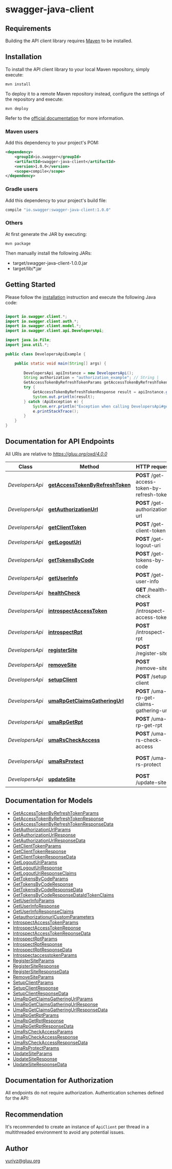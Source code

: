 # swagger-java-client

## Requirements

Building the API client library requires [Maven](https://maven.apache.org/) to be installed.

## Installation

To install the API client library to your local Maven repository, simply execute:

```shell
mvn install
```

To deploy it to a remote Maven repository instead, configure the settings of the repository and execute:

```shell
mvn deploy
```

Refer to the [official documentation](https://maven.apache.org/plugins/maven-deploy-plugin/usage.html) for more information.

### Maven users

Add this dependency to your project's POM:

```xml
<dependency>
    <groupId>io.swagger</groupId>
    <artifactId>swagger-java-client</artifactId>
    <version>1.0.0</version>
    <scope>compile</scope>
</dependency>
```

### Gradle users

Add this dependency to your project's build file:

```groovy
compile "io.swagger:swagger-java-client:1.0.0"
```

### Others

At first generate the JAR by executing:

    mvn package

Then manually install the following JARs:

* target/swagger-java-client-1.0.0.jar
* target/lib/*.jar

## Getting Started

Please follow the [installation](#installation) instruction and execute the following Java code:

```java

import io.swagger.client.*;
import io.swagger.client.auth.*;
import io.swagger.client.model.*;
import io.swagger.client.api.DevelopersApi;

import java.io.File;
import java.util.*;

public class DevelopersApiExample {

    public static void main(String[] args) {
        
        DevelopersApi apiInstance = new DevelopersApi();
        String authorization = "authorization_example"; // String | 
        GetAccessTokenByRefreshTokenParams getAccessTokenByRefreshTokenParams = new GetAccessTokenByRefreshTokenParams(); // GetAccessTokenByRefreshTokenParams | 
        try {
            GetAccessTokenByRefreshTokenResponse result = apiInstance.getAccessTokenByRefreshToken(authorization, getAccessTokenByRefreshTokenParams);
            System.out.println(result);
        } catch (ApiException e) {
            System.err.println("Exception when calling DevelopersApi#getAccessTokenByRefreshToken");
            e.printStackTrace();
        }
    }
}

```

## Documentation for API Endpoints

All URIs are relative to *https://gluu.org/oxd/4.0.0*

Class | Method | HTTP request | Description
------------ | ------------- | ------------- | -------------
*DevelopersApi* | [**getAccessTokenByRefreshToken**](docs/DevelopersApi.md#getAccessTokenByRefreshToken) | **POST** /get-access-token-by-refresh-token | Get Access Token By Refresh Token
*DevelopersApi* | [**getAuthorizationUrl**](docs/DevelopersApi.md#getAuthorizationUrl) | **POST** /get-authorization-url | Get Authorization Url
*DevelopersApi* | [**getClientToken**](docs/DevelopersApi.md#getClientToken) | **POST** /get-client-token | Get Client Token
*DevelopersApi* | [**getLogoutUri**](docs/DevelopersApi.md#getLogoutUri) | **POST** /get-logout-uri | Get Logout URL
*DevelopersApi* | [**getTokensByCode**](docs/DevelopersApi.md#getTokensByCode) | **POST** /get-tokens-by-code | Get Tokens By Code
*DevelopersApi* | [**getUserInfo**](docs/DevelopersApi.md#getUserInfo) | **POST** /get-user-info | Get User Info
*DevelopersApi* | [**healthCheck**](docs/DevelopersApi.md#healthCheck) | **GET** /health-check | Health Check
*DevelopersApi* | [**introspectAccessToken**](docs/DevelopersApi.md#introspectAccessToken) | **POST** /introspect-access-token | Introspect Access Token
*DevelopersApi* | [**introspectRpt**](docs/DevelopersApi.md#introspectRpt) | **POST** /introspect-rpt | Introspect RPT
*DevelopersApi* | [**registerSite**](docs/DevelopersApi.md#registerSite) | **POST** /register-site | Register Site
*DevelopersApi* | [**removeSite**](docs/DevelopersApi.md#removeSite) | **POST** /remove-site | Remove Site
*DevelopersApi* | [**setupClient**](docs/DevelopersApi.md#setupClient) | **POST** /setup-client | Setup Client
*DevelopersApi* | [**umaRpGetClaimsGatheringUrl**](docs/DevelopersApi.md#umaRpGetClaimsGatheringUrl) | **POST** /uma-rp-get-claims-gathering-url | UMA RP Get Claims Gathering URL
*DevelopersApi* | [**umaRpGetRpt**](docs/DevelopersApi.md#umaRpGetRpt) | **POST** /uma-rp-get-rpt | UMA RP Get RPT
*DevelopersApi* | [**umaRsCheckAccess**](docs/DevelopersApi.md#umaRsCheckAccess) | **POST** /uma-rs-check-access | UMA RS Check Access
*DevelopersApi* | [**umaRsProtect**](docs/DevelopersApi.md#umaRsProtect) | **POST** /uma-rs-protect | UMA RS Protect Resources
*DevelopersApi* | [**updateSite**](docs/DevelopersApi.md#updateSite) | **POST** /update-site | Update Site


## Documentation for Models

 - [GetAccessTokenByRefreshTokenParams](docs/GetAccessTokenByRefreshTokenParams.md)
 - [GetAccessTokenByRefreshTokenResponse](docs/GetAccessTokenByRefreshTokenResponse.md)
 - [GetAccessTokenByRefreshTokenResponseData](docs/GetAccessTokenByRefreshTokenResponseData.md)
 - [GetAuthorizationUrlParams](docs/GetAuthorizationUrlParams.md)
 - [GetAuthorizationUrlResponse](docs/GetAuthorizationUrlResponse.md)
 - [GetAuthorizationUrlResponseData](docs/GetAuthorizationUrlResponseData.md)
 - [GetClientTokenParams](docs/GetClientTokenParams.md)
 - [GetClientTokenResponse](docs/GetClientTokenResponse.md)
 - [GetClientTokenResponseData](docs/GetClientTokenResponseData.md)
 - [GetLogoutUriParams](docs/GetLogoutUriParams.md)
 - [GetLogoutUriResponse](docs/GetLogoutUriResponse.md)
 - [GetLogoutUriResponseClaims](docs/GetLogoutUriResponseClaims.md)
 - [GetTokensByCodeParams](docs/GetTokensByCodeParams.md)
 - [GetTokensByCodeResponse](docs/GetTokensByCodeResponse.md)
 - [GetTokensByCodeResponseData](docs/GetTokensByCodeResponseData.md)
 - [GetTokensByCodeResponseDataIdTokenClaims](docs/GetTokensByCodeResponseDataIdTokenClaims.md)
 - [GetUserInfoParams](docs/GetUserInfoParams.md)
 - [GetUserInfoResponse](docs/GetUserInfoResponse.md)
 - [GetUserInfoResponseClaims](docs/GetUserInfoResponseClaims.md)
 - [GetauthorizationurlCustomParameters](docs/GetauthorizationurlCustomParameters.md)
 - [IntrospectAccessTokenParams](docs/IntrospectAccessTokenParams.md)
 - [IntrospectAccessTokenReponse](docs/IntrospectAccessTokenReponse.md)
 - [IntrospectAccessTokenReponseData](docs/IntrospectAccessTokenReponseData.md)
 - [IntrospectRptParams](docs/IntrospectRptParams.md)
 - [IntrospectRptResponse](docs/IntrospectRptResponse.md)
 - [IntrospectRptResponseData](docs/IntrospectRptResponseData.md)
 - [IntrospectaccesstokenParams](docs/IntrospectaccesstokenParams.md)
 - [RegisterSiteParams](docs/RegisterSiteParams.md)
 - [RegisterSiteResponse](docs/RegisterSiteResponse.md)
 - [RegisterSiteResponseData](docs/RegisterSiteResponseData.md)
 - [RemoveSiteParams](docs/RemoveSiteParams.md)
 - [SetupClientParams](docs/SetupClientParams.md)
 - [SetupClientResponse](docs/SetupClientResponse.md)
 - [SetupClientResponseData](docs/SetupClientResponseData.md)
 - [UmaRpGetClaimsGatheringUrlParams](docs/UmaRpGetClaimsGatheringUrlParams.md)
 - [UmaRpGetClaimsGatheringUrlResponse](docs/UmaRpGetClaimsGatheringUrlResponse.md)
 - [UmaRpGetClaimsGatheringUrlResponseData](docs/UmaRpGetClaimsGatheringUrlResponseData.md)
 - [UmaRpGetRptParams](docs/UmaRpGetRptParams.md)
 - [UmaRpGetRptResponse](docs/UmaRpGetRptResponse.md)
 - [UmaRpGetRptResponseData](docs/UmaRpGetRptResponseData.md)
 - [UmaRsCheckAccessParams](docs/UmaRsCheckAccessParams.md)
 - [UmaRsCheckAccessResponse](docs/UmaRsCheckAccessResponse.md)
 - [UmaRsCheckAccessResponseData](docs/UmaRsCheckAccessResponseData.md)
 - [UmaRsProtectParams](docs/UmaRsProtectParams.md)
 - [UpdateSiteParams](docs/UpdateSiteParams.md)
 - [UpdateSiteResponse](docs/UpdateSiteResponse.md)
 - [UpdateSiteResponseData](docs/UpdateSiteResponseData.md)


## Documentation for Authorization

All endpoints do not require authorization.
Authentication schemes defined for the API:

## Recommendation

It's recommended to create an instance of `ApiClient` per thread in a multithreaded environment to avoid any potential issues.

## Author

yuriyz@gluu.org

